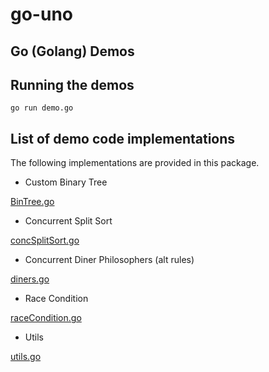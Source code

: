 # go-uno

## Go (Golang) Demos

## Running the demos

```go run demo.go```

## List of demo code implementations

The following implementations are provided in this package.

* Custom Binary Tree

[BinTree.go](uno/BinTree.go)

* Concurrent Split Sort

[concSplitSort.go](uno/concSplitSort.go)

* Concurrent Diner Philosophers (alt rules)

[diners.go](uno/diners.go)

* Race Condition

[raceCondition.go](uno/raceCondition.go)

* Utils

[utils.go](uno/utils.go)


